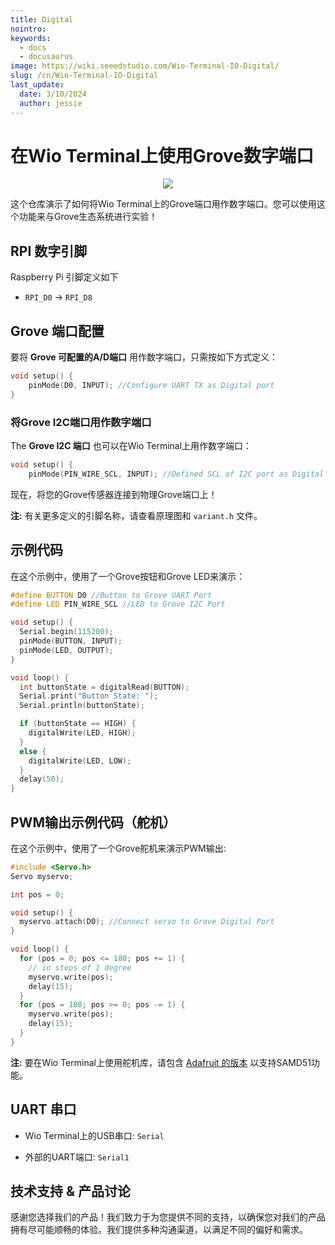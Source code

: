 ```yaml
---
title: Digital
nointro:
keywords:
  - docs
  - docusaurus
image: https://wiki.seeedstudio.com/Wio-Terminal-IO-Digital/
slug: /cn/Wio-Terminal-IO-Digital
last_update:
  date: 3/10/2024
  author: jessie
---
```


# 在Wio Terminal上使用Grove数字端口

<div align="center"><img src="https://files.seeedstudio.com/wiki/Wio-Terminal/img/2019-12-12%2014-55-44.2019-12-12%2014_56_10.gif" /></div>

这个仓库演示了如何将Wio Terminal上的Grove端口用作数字端口。您可以使用这个功能来与Grove生态系统进行实验！

## RPI 数字引脚

Raspberry Pi 引脚定义如下

- `RPI_D0` -> `RPI_D8`

## Grove 端口配置

要将 **Grove 可配置的A/D端口** 用作数字端口，只需按如下方式定义：

```cpp
void setup() {
    pinMode(D0, INPUT); //Configure UART TX as Digital port
}
```

### 将Grove I2C端口用作数字端口

The **Grove I2C 端口** 也可以在Wio Terminal上用作数字端口：

```cpp
void setup() {
    pinMode(PIN_WIRE_SCL, INPUT); //Defined SCL of I2C port as Digital Input
```

现在，将您的Grove传感器连接到物理Grove端口上！

**注:** 有关更多定义的引脚名称，请查看原理图和 `variant.h` 文件。

## 示例代码

在这个示例中，使用了一个Grove按钮和Grove LED来演示：

```cpp
#define BUTTON D0 //Button to Grove UART Port
#define LED PIN_WIRE_SCL //LED to Grove I2C Port

void setup() {
  Serial.begin(115200);
  pinMode(BUTTON, INPUT);
  pinMode(LED, OUTPUT);
}

void loop() {
  int buttonState = digitalRead(BUTTON);
  Serial.print("Button State: ");
  Serial.println(buttonState);

  if (buttonState == HIGH) {
    digitalWrite(LED, HIGH);
  }
  else {
    digitalWrite(LED, LOW);
  }
  delay(50);
}
```

## PWM输出示例代码（舵机）

在这个示例中，使用了一个Grove舵机来演示PWM输出:

```cpp
#include <Servo.h>
Servo myservo;

int pos = 0;

void setup() {
  myservo.attach(D0); //Connect servo to Grove Digital Port
}

void loop() {
  for (pos = 0; pos <= 180; pos += 1) {
    // in steps of 1 degree
    myservo.write(pos);
    delay(15);
  }
  for (pos = 180; pos >= 0; pos -= 1) {
    myservo.write(pos);
    delay(15);
  }
}
```

**注:** 要在Wio Terminal上使用舵机库，请包含 [Adafruit 的版本](https://github.com/PaintYourDragon/Servo) 以支持SAMD51功能。

## UART 串口

- Wio Terminal上的USB串口: `Serial`

- 外部的UART端口: `Serial1`

## 技术支持 & 产品讨论

感谢您选择我们的产品！我们致力于为您提供不同的支持，以确保您对我们的产品拥有尽可能顺畅的体验。我们提供多种沟通渠道，以满足不同的偏好和需求。

<div class="button_tech_support_container">
<a href="https://forum.seeedstudio.com/" class="button_forum"></a> 
<a href="https://www.seeedstudio.com/contacts" class="button_email"></a>
</div>

<div class="button_tech_support_container">
<a href="https://discord.gg/eWkprNDMU7" class="button_discord"></a> 
<a href="https://github.com/Seeed-Studio/wiki-documents/discussions/69" class="button_discussion"></a>
</div>
